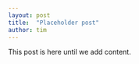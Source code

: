 ```yaml
---
layout: post
title:  "Placeholder post"
author: tim
---
```


This post is here until we add content.
